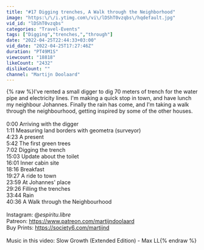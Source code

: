 ```yaml
---
title: "#17 Digging trenches, A Walk through the Neighborhood"
image: "https:\/\/i.ytimg.com\/vi\/lDShT0vzqbs\/hqdefault.jpg"
vid_id: "lDShT0vzqbs"
categories: "Travel-Events"
tags: ["Digging","trenches,","through"]
date: "2022-04-25T22:44:33+03:00"
vid_date: "2022-04-25T17:27:46Z"
duration: "PT49M1S"
viewcount: "18818"
likeCount: "2432"
dislikeCount: ""
channel: "Martijn Doolaard"
---
```

{% raw %}I've rented a small digger to dig 70 meters of trench for the water pipe and electricity lines. I'm making a quick stop in town, and have lunch my neighbour Johannes. Finally the rain has come, and I'm taking a walk through the neighbourhood, getting inspired by some of the other houses. <br /><br />0:00 Arriving with the digger<br />1:11 Measuring land borders with geometra (surveyor)<br />4:23 A present<br />5:42 The first green trees<br />7:02 Digging the trench<br />15:03 Update about the toilet<br />16:01 Inner cabin site<br />18:16 Breakfast<br />19:27 A ride to town<br />23:59 At Johannes' place<br />29:26 Filling the trenches<br />33:44 Rain<br />40:36 A Walk through the Neighbourhood<br /><br />Instagram: @_espiritu.libre_<br />Patreon: <a rel="nofollow" target="blank" href="https://www.patreon.com/martijndoolaard">https://www.patreon.com/martijndoolaard</a><br />Buy Prints: <a rel="nofollow" target="blank" href="https://society6.com/martijnd">https://society6.com/martijnd</a><br /><br />Music in this video: Slow Growth (Extended Edition) - Max LL{% endraw %}
